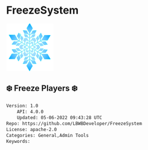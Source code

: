# FreezeSystem
<img src="https://raw.githubusercontent.com/LBWBDeveloper/FreezeSystem/8503aa5cccd0e876ed33f23255505940c752507b/FreezeSystem/icon.png" width="128" height="128" />

## ❄️ Freeze Players ❄️
```properties
Version: 1.0
    API: 4.0.0
    Updated: 05-06-2022 09:43:28 UTC
Repo: https://github.com/LBWBDeveloper/FreezeSystem
License: apache-2.0
Categories: General,Admin Tools
Keywords: 
```